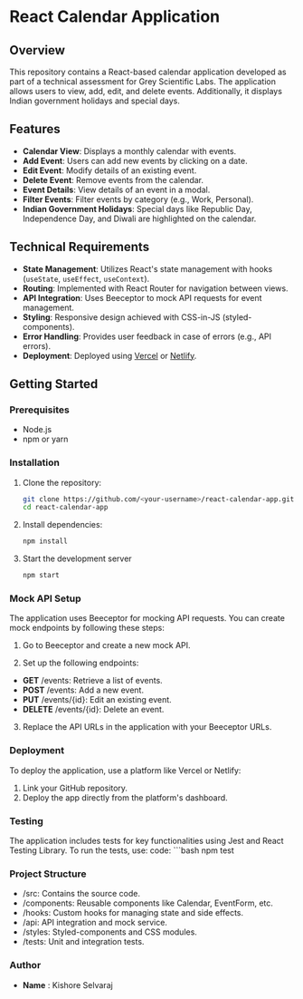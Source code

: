 # React Calendar Application

## Overview

This repository contains a React-based calendar application developed as part of a technical assessment for Grey Scientific Labs. The application allows users to view, add, edit, and delete events. Additionally, it displays Indian government holidays and special days.

## Features

- **Calendar View**: Displays a monthly calendar with events.
- **Add Event**: Users can add new events by clicking on a date.
- **Edit Event**: Modify details of an existing event.
- **Delete Event**: Remove events from the calendar.
- **Event Details**: View details of an event in a modal.
- **Filter Events**: Filter events by category (e.g., Work, Personal).
- **Indian Government Holidays**: Special days like Republic Day, Independence Day, and Diwali are highlighted on the calendar.

## Technical Requirements

- **State Management**: Utilizes React's state management with hooks (`useState`, `useEffect`, `useContext`).
- **Routing**: Implemented with React Router for navigation between views.
- **API Integration**: Uses Beeceptor to mock API requests for event management.
- **Styling**: Responsive design achieved with CSS-in-JS (styled-components).
- **Error Handling**: Provides user feedback in case of errors (e.g., API errors).
- **Deployment**: Deployed using [Vercel](https://vercel.com/) or [Netlify](https://www.netlify.com/).

## Getting Started

### Prerequisites

- Node.js
- npm or yarn

### Installation

1. Clone the repository:
   ```bash
   git clone https://github.com/<your-username>/react-calendar-app.git
   cd react-calendar-app

2. Install dependencies:
    ```bash
    npm install

3. Start the development server
    ```bash
    npm start

### Mock API Setup

The application uses Beeceptor for mocking API requests. You can create mock endpoints by following these steps:

1. Go to Beeceptor and create a new mock API.

2. Set up the following endpoints:

- **GET** /events: Retrieve a list of events.
- **POST** /events: Add a new event.
- **PUT** /events/{id}: Edit an existing event.
- **DELETE** /events/{id}: Delete an event.

3. Replace the API URLs in the application with your Beeceptor URLs.

### Deployment

To deploy the application, use a platform like Vercel or Netlify:

1. Link your GitHub repository.
2. Deploy the app directly from the platform's dashboard.

### Testing

The application includes tests for key functionalities using Jest and React Testing Library. To run the tests, use:
code:
    ```bash
    npm test

### Project Structure
- /src: Contains the source code.
- /components: Reusable components like Calendar, EventForm, etc.
- /hooks: Custom hooks for managing state and side effects.
- /api: API integration and mock service.
- /styles: Styled-components and CSS modules.
- /tests: Unit and integration tests.

### Author
- **Name** : Kishore Selvaraj
